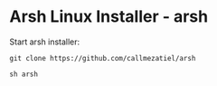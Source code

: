 # Arsh Linux Installer - arsh

Start arsh installer:

`git clone https://github.com/callmezatiel/arsh`

`sh arsh`
